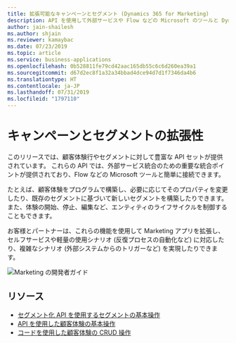 ```yaml
---
title: 拡張可能なキャンペーンとセグメント (Dynamics 365 for Marketing)
description: API を使用して外部サービスや Flow などの Microsoft のツールと Dynamics 365 for Marketing を統合する
author: jain-shailesh
ms.author: shjain
ms.reviewer: kamaybac
ms.date: 07/23/2019
ms.topic: article
ms.service: business-applications
ms.openlocfilehash: 0b528811fe79cd42aac165db55c6c6d260ea39a1
ms.sourcegitcommit: d67d2ec8f1a32a34bbad4dce94d7d1f7346da4b6
ms.translationtype: HT
ms.contentlocale: ja-JP
ms.lasthandoff: 07/31/2019
ms.locfileid: "1797110"
---
```

# <a name="extensibility-for-campaigns-and-segments"></a>キャンペーンとセグメントの拡張性

このリリースでは、顧客体験行やセグメントに対して豊富な API セットが提供されています。 これらの API では、外部サービス統合のための重要な統合ポイントが提供されており、Flow などの Microsoft ツールと簡単に接続できます。

たとえば、顧客体験をプログラムで構築し、必要に応じてそのプロパティを変更したり、既存のセグメントに基づいて新しいセグメントを構築したりできます。 また、体験の開始、停止、編集など、エンティティのライフサイクルを制御することもできます。

お客様とパートナーは、これらの機能を使用して Marketing アプリを拡張し、セルフサービスや軽量の使用シナリオ (反復プロセスの自動化など) に対応したり、複雑なシナリオ (外部システムからのトリガーなど) を実現したりできます。

![Marketing の開発者ガイド](media/extensibility-campaigns-segments-1.png "Marketing の開発者ガイド")
<!-- Picture 1 -->

## <a name="resources"></a>リソース

- [セグメント化 API を使用するセグメントの基本操作](https://docs.microsoft.com/dynamics365/customer-engagement/marketing/developer/extend-segments)
- [API を使用した顧客体験の基本操作](https://docs.microsoft.com/dynamics365/customer-engagement/marketing/developer/basic-operations-on-customer-journey)
- [コードを使用した顧客体験の CRUD 操作](https://docs.microsoft.com/dynamics365/customer-engagement/marketing/developer/extend-customer-journey-using-code)
